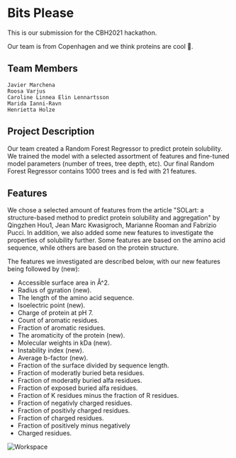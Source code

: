 # Bits Please

This is our submission for the CBH2021 hackathon. 

Our team is from Copenhagen and we think proteins are cool 🙌.

## Team Members

    Javier Marchena
    Roosa Varjus
    Caroline Linnea Elin Lennartsson
    Marida Ianni-Ravn
    Henrietta Holze

## Project Description

Our team created a Random Forest Regressor to predict protein solubility. We trained the model with a selected assortment of features and fine-tuned model parameters (number of trees, tree depth, etc). Our final Random Forest Regressor contains 1000 trees and is fed with 21 features.


## Features 
We chose a selected amount of features from the article "SOLart: a structure-based method to predict protein
solubility and aggregation" by Qingzhen Hou1, Jean Marc Kwasigroch,  Marianne Rooman and
Fabrizio Pucci.  In addition, we also added some new features to investigate the properties of solubility further. Some features are based on the amino acid sequence, while others are based on the protein structure.

The features we investigated are described below, with our new features being followed by (new):

* Accessible surface area in Å^2. 
* Radius of gyration (new).
* The length of the amino acid sequence. 
* Isoelectric point (new). 
* Charge of protein at pH 7. 
* Count of aromatic residues.
* Fraction of aromatic residues.
* The aromaticity of the protein (new).
* Molecular weights in kDa (new). 
* Instability index (new). 
* Average b-factor (new).
* Fraction of the surface divided by sequence length. 
* Fraction of moderatly buried beta residues. 
* Fraction of moderatly buried alfa residues. 
* Fraction of exposed buried alfa residues. 
* Fraction of K residues minus the fraction of R residues.   
* Fraction of negativly charged residues. 
* Fraction of positivly charged residues.  
* Fraction of charged residues.
* Fraction of positively minus negatively
* Charged residues.


![Workspace](https://github.com/roosavarjus/cbh21-protein-solubility-challenge/tree/main/figures/2021-04-24-084229353.jpg)
